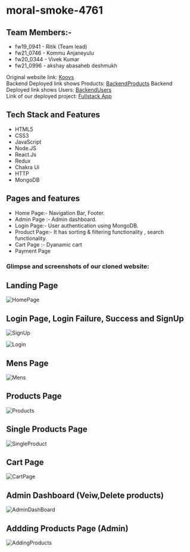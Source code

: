 # moral-smoke-4761
## Team Members:-
- fw19_0941 - Ritik	(Team lead)
- fw21_0746 - Kommu Anjaneyulu
- fw20_0344 - Vivek Kumar	
- fw21_0996 - akshay abasaheb deshmukh

Original website link: [Koovs](https://www.koovs.com/)
<br/>
Backend Deployed link shows Products: [BackendProducts](https://fashion-verg-backend.onrender.com/products)
Backend Deployed link shows Users: [BackendUsers](https://fashion-verg-backend.onrender.com/user)
<br/>
Link of our deployed project:  [Fullstack App]()
<br/>

## Tech Stack and Features

- HTML5
- CSS3
- JavaScript
- Node.JS
- React.Js
- Redux
- Chakra Ui
- HTTP
- MongoDB

## Pages and features
- Home Page:- Navigation Bar, Footer.
- Admin Page :- Admin dashboard.
- Login Page:- User authentication using MongoDB.
- Product Page:- It has sorting & filtering functionality , search functionality.
- Cart Page :- Dyanamic cart
- Payment Page


### Glimpse and screenshots of our cloned website:

## Landing Page

![HomePage](https://i.ibb.co/jr4jr7n/Screenshot-1802.png)

## Login Page, Login Failure, Success and SignUp

![SignUp]()
 
![Login]()

## Mens Page

![Mens]()

## Products Page

![Products]()

## Single Products Page

![SingleProduct]()

## Cart Page

![CartPage]()

## Admin Dashboard (Veiw,Delete products)

![AdminDashBoard]()

## Addding Products Page (Admin)

![AddingProducts](https://i.ibb.co/4KcV21C/Screenshot-1805.png)
